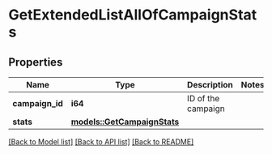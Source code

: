 # GetExtendedListAllOfCampaignStats

## Properties

Name | Type | Description | Notes
------------ | ------------- | ------------- | -------------
**campaign_id** | **i64** | ID of the campaign | 
**stats** | [**models::GetCampaignStats**](getCampaignStats.md) |  | 

[[Back to Model list]](../README.md#documentation-for-models) [[Back to API list]](../README.md#documentation-for-api-endpoints) [[Back to README]](../README.md)


